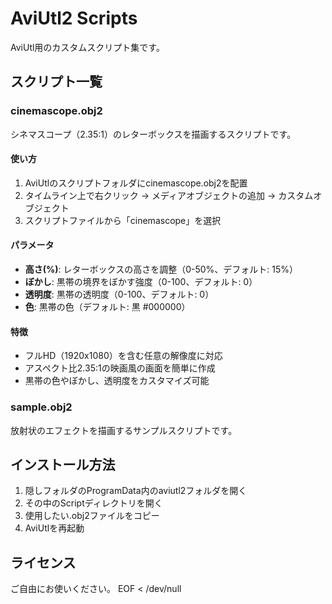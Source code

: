 # AviUtl2 Scripts

AviUtl用のカスタムスクリプト集です。

## スクリプト一覧

### cinemascope.obj2
シネマスコープ（2.35:1）のレターボックスを描画するスクリプトです。

#### 使い方
1. AviUtlのスクリプトフォルダにcinemascope.obj2を配置
2. タイムライン上で右クリック → メディアオブジェクトの追加 → カスタムオブジェクト
3. スクリプトファイルから「cinemascope」を選択

#### パラメータ
- **高さ(%)**: レターボックスの高さを調整（0-50%、デフォルト: 15%）
- **ぼかし**: 黒帯の境界をぼかす強度（0-100、デフォルト: 0）
- **透明度**: 黒帯の透明度（0-100、デフォルト: 0）
- **色**: 黒帯の色（デフォルト: 黒 #000000）

#### 特徴
- フルHD（1920x1080）を含む任意の解像度に対応
- アスペクト比2.35:1の映画風の画面を簡単に作成
- 黒帯の色やぼかし、透明度をカスタマイズ可能

### sample.obj2
放射状のエフェクトを描画するサンプルスクリプトです。

## インストール方法
1. 隠しフォルダのProgramData内のaviutl2フォルダを開く
2. その中のScriptディレクトリを開く
3. 使用したい.obj2ファイルをコピー
4. AviUtlを再起動

## ライセンス
ご自由にお使いください。
EOF < /dev/null
